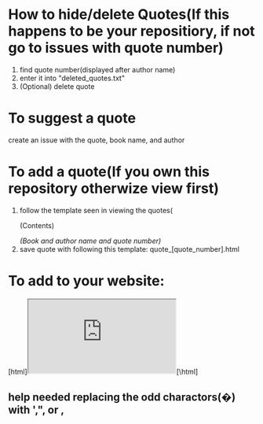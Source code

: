 # How to hide/delete Quotes(If this happens to be your repositiory, if not go to issues with quote number)
1. find quote number(displayed after author name)
2. enter it into "deleted_quotes.txt"
3. (Optional) delete quote
# To suggest a quote
create an issue with the quote, book name, and author
# To add a quote(If you own this repository otherwize view first)
1. follow the template seen in viewing the quotes(<p>(Contents)</p><i>(Book and author name and quote number)</i>
2. save quote with following this template: quote_[quote_number].html
# To add to your website:
[html]<iframe src="https://randomfunnyquotes.github.io/" sandbox="allow-scripts"></iframe>[\html]
## help needed replacing the odd charactors(�) with ',", or ,
